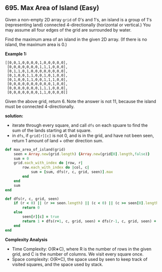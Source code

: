 ## 695. Max Area of Island (Easy)
Given a non-empty 2D array `grid` of 0's and 1's, an island is a group of 1's (representing land) connected 4-directionally (horizontal or vertical.) You may assume all four edges of the grid are surrounded by water.

Find the maximum area of an island in the given 2D array. (If there is no island, the maximum area is 0.)

__Example 1:__
```
[[0,0,1,0,0,0,0,1,0,0,0,0,0],
 [0,0,0,0,0,0,0,1,1,1,0,0,0],
 [0,1,1,0,1,0,0,0,0,0,0,0,0],
 [0,1,0,0,1,1,0,0,1,0,1,0,0],
 [0,1,0,0,1,1,0,0,1,1,1,0,0],
 [0,0,0,0,0,0,0,0,0,0,1,0,0],
 [0,0,0,0,0,0,0,1,1,1,0,0,0],
 [0,0,0,0,0,0,0,1,1,0,0,0,0]]
```
Given the above grid, return 6. Note the answer is not 11, because the island must be connected 4-directionally.

__solution:__
- iterate through every square, and call `dfs` on each spuare to find the sum of the lands starting at that square.
- in `dfs`, if `grid[r][c]` is not 0, and is in the grid, and have not been seen, return 1 amount of land + other direction sum.
```ruby
def max_area_of_island(grid)
    seen = Array.new(grid.length) {Array.new(grid[0].length,false)}
    sum = 0
    grid.each_with_index do |row, r|
        row.each_with_index do |col, c|
            sum = [sum, dfs(r, c, grid, seen)].max
        end
    end
    sum
end

def dfs(r, c, grid, seen)
    if (r < 0) || (r >= seen.length) || (c < 0) || (c >= seen[0].length) || (grid[r][c] == 0) || (seen[r][c])
        return 0
    else
        seen[r][c] = true
        return 1 + dfs(r+1, c, grid, seen) + dfs(r-1, c, grid, seen) + dfs(r, c+1, grid, seen) + dfs(r, c-1, grid, seen)
    end
end
```

__Complexity Analysis__
- Time Complexity: O(R∗C), where R is the number of rows in the given grid, and C is the number of columns. We visit every square once.
- Space complexity: O(R*C), the space used by seen to keep track of visited squares, and the space used by stack.
